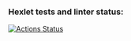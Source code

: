 ### Hexlet tests and linter status:
[![Actions Status](https://github.com/Kristofer-can/layout-designer-project-59/actions/workflows/hexlet-check.yml/badge.svg)](https://github.com/Kristofer-can/layout-designer-project-59/actions)